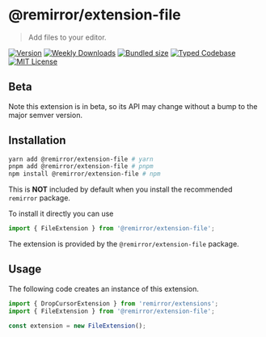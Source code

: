 # @remirror/extension-file

> Add files to your editor.

[![Version][version]][npm] [![Weekly Downloads][downloads-badge]][npm] [![Bundled size][size-badge]][size] [![Typed Codebase][typescript]](#) [![MIT License][license]](#)

[version]: https://flat.badgen.net/npm/v/@remirror/extension-file
[npm]: https://npmjs.com/package/@remirror/extension-file
[license]: https://flat.badgen.net/badge/license/MIT/purple
[size]: https://bundlephobia.com/result?p=@remirror/extension-file
[size-badge]: https://flat.badgen.net/bundlephobia/minzip/@remirror/extension-file
[typescript]: https://flat.badgen.net/badge/icon/TypeScript?icon=typescript&label
[downloads-badge]: https://badgen.net/npm/dw/@remirror/extension-file/red?icon=npm

## Beta

Note this extension is in beta, so its API may change without a bump to the major semver version.

## Installation

```bash
yarn add @remirror/extension-file # yarn
pnpm add @remirror/extension-file # pnpm
npm install @remirror/extension-file # npm
```

This is **NOT** included by default when you install the recommended `remirror` package.

To install it directly you can use

```ts
import { FileExtension } from '@remirror/extension-file';
```

The extension is provided by the `@remirror/extension-file` package.

## Usage

The following code creates an instance of this extension.

```ts
import { DropCursorExtension } from 'remirror/extensions';
import { FileExtension } from '@remirror/extension-file';

const extension = new FileExtension();
```

